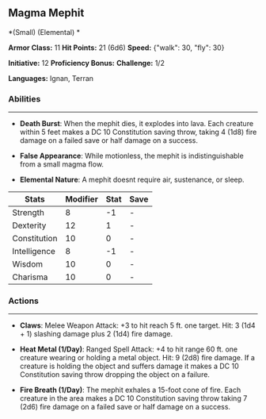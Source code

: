 ## Magma Mephit
*(Small) (Elemental) *

**Armor Class:** 11
**Hit Points:** 21 (6d6)
**Speed:** {"walk": 30, "fly": 30}

**Initiative:** 12
**Proficiency Bonus:**
**Challenge:** 1/2

**Languages:** Ignan, Terran

### Abilities
 --- 
- **Death Burst**: When the mephit dies, it explodes into lava. Each creature within 5 feet makes a DC 10 Constitution saving throw, taking 4 (1d8) fire damage on a failed save or half damage on a success.

- **False Appearance**: While motionless, the mephit is indistinguishable from a small magma flow.

- **Elemental Nature**: A mephit doesnt require air, sustenance, or sleep.



| Stats | Modifier | Stat | Save
| ---- | ---- | ---- | ---- |
| Strength | 8 | -1 | - |
| Dexterity | 12 | 1 | - |
| Constitution | 10 | 0 | - |
| Intelligence | 8 | -1 | - |
| Wisdom | 10 | 0 | - |
| Charisma | 10 | 0 | - |

### Actions
 --- 
- **Claws**: Melee Weapon Attack: +3 to hit  reach 5 ft.  one target. Hit: 3 (1d4 + 1) slashing damage plus 2 (1d4) fire damage.

- **Heat Metal (1/Day)**: Ranged Spell Attack: +4 to hit  range 60 ft.  one creature wearing or holding a metal object. Hit: 9 (2d8) fire damage. If a creature is holding the object and suffers damage  it makes a DC 10 Constitution saving throw  dropping the object on a failure.

- **Fire Breath (1/Day)**: The mephit exhales a 15-foot cone of fire. Each creature in the area makes a DC 10 Constitution saving throw  taking 7 (2d6) fire damage on a failed save or half damage on a success.

